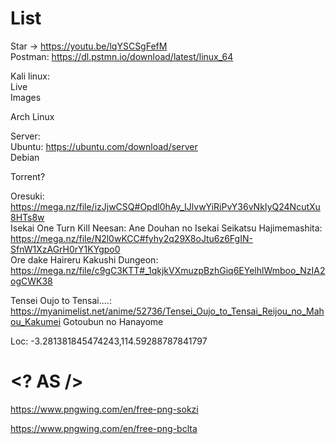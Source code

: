 # List

Star -> https://youtu.be/lqYSCSgFefM \
Postman: https://dl.pstmn.io/download/latest/linux_64

Kali linux: \
Live \
Images 

Arch Linux

Server: \
Ubuntu: https://ubuntu.com/download/server \
Debian

Torrent?


Oresuki: https://mega.nz/file/izJjwCSQ#Opdl0hAy_IJlvwYiRiPvY36vNkIyQ24NcutXu8HTs8w \
Isekai One Turn Kill Neesan: Ane Douhan no Isekai Seikatsu Hajimemashita: https://mega.nz/file/N2l0wKCC#fyhy2q29X8oJtu6z6FgIN-SfnW1XzAGrH0rY1KYgpo0 \
Ore dake Haireru Kakushi Dungeon: https://mega.nz/file/c9gC3KTT#_1qkjkVXmuzpBzhGiq6EYelhlWmboo_NzIA2ogCWK38

Tensei Oujo to Tensai....: https://myanimelist.net/anime/52736/Tensei_Oujo_to_Tensai_Reijou_no_Mahou_Kakumei
Gotoubun no Hanayome

Loc: -3.281381845474243,114.59288787841797 

# <? AS />
https://www.pngwing.com/en/free-png-sokzi

https://www.pngwing.com/en/free-png-bclta
